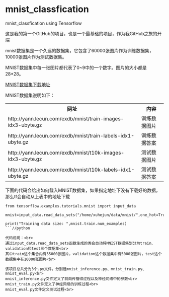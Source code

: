# mnist_classfication
mnist_classfication using Tensorflow<br>

这是我的第一个GitHub的项目，也是一个最基础的项目，作为我GitHub之旅的开端<br>

mnist数据集是一个久远的数据集，它包含了60000张图片作为训练数据集，10000张图片作为测试数据集。<br>

MNIST数据集中每一张图片都代表了0~9中的一个数字。图片的大小都是28*28。<br>

[MNIST数据集下载地址](https://pan.baidu.com/s/1jPZw35AH_fx7e_jbxI5I2A)

MNIST数据集说明如下：<br>
<table>
  <tr>
    <th>网址</th>
    <th>内容</th>
  </tr>
  <tr>
    <td>http://yann.lecun.com/exdb/mnist/train-images-idx3-ubyte.gz</td>
    <td>训练数据图片</td>
  </tr>
  <tr>
    <td>http://yann.lecun.com/exdb/mnist/train-labels-idx1-ubyte.gz</td>
    <td>训练数据答案</td>
  </tr>
  <tr>
    <td>http://yann.lecun.com/exdb/mnist/t10k-images-idx3-ubyte.gz</td>
    <td>测试数据图片
  </tr>
  <tr>
    <td>http://yann.lecun.com/exdb/mnist/t10k-labels-idx1-ubyte.gz</td>
    <td>测试数据答案</br>
</table>

下面的代码会给出如何载入MNIST数据集，如果指定地址下没有下载好的数据，那么tf会自动从上表中的地址下载<br>
```
from tensorflow.examples.tutorials.mnist import input_data

mnist=input_data.read_data_sets("/home/xuhejun/data/mnist/",one_hot=True)    

print("Training data size: ",mnist.train.num_examples)
```//python

代码说明：<br>
通过input_data.read_data_sets函数生成的类会自动将MNIST数据集划分为train、validation和test三个数据集<br>
其中train这个集合内有55000张图片，validation这个数据集中有5000张图片，test这个数据集中有10000张图片<br>

该项目总共分为3个.py文件，分别是mnist_inference.py、mnist_train.py、mnist_eval.py<br>
mnist_inference.py文件定义了前向传播得过程以及神经网络中的参数<br>
mnist_train.py文件定义了神经网络的训练过程<br>
mnist_eval.py文件定义测试过程<br>
